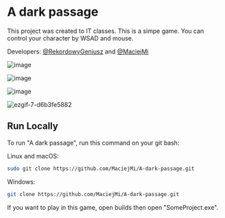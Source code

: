 # A dark passage

This project was created to IT classes. This is a simpe game. You can control your character by WSAD and mouse.

Developers: [@RekordowyGeniusz](https://github.com/RekordowyGeniusz) and [@MaciejMi](https://github.com/MaciejMi)


![image](https://github.com/MaciejMi/A-dark-passage/assets/107648916/703d89b0-e8ab-472d-9d67-bef796985d4b)

![image](https://github.com/MaciejMi/A-dark-passage/assets/107648916/13906109-8b58-43e0-b858-ce6d8ff6a212)

![image](https://github.com/MaciejMi/A-dark-passage/assets/107648916/33952a03-05e7-420e-8cbd-4f0935614f41)

![ezgif-7-d6b3fe5882](https://github.com/MaciejMi/A-dark-passage/assets/107648916/82ad1573-e797-407c-bf40-1322657e8bd0)

## Run Locally

To run "A dark passage", run this command on your git bash:

Linux and macOS:

```bash
sudo git clone https://github.com/MaciejMi/A-dark-passage.git
```

Windows:

```bash
git clone https://github.com/MaciejMi/A-dark-passage.git
```

If you want to play in this game, open builds then open "SomeProject.exe".
